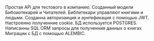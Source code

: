 Простая APi для тестового в компанию.
Созданный модели Бибоиотекарей и Читателей. Библитекари управляют книгими и людьми.
Созданна авторизаиция и аунтефикация с помощью JWT. Настроенно полученние cookie. 
БД используется POSTGRES. Написанны SQL ORM запросы для полученния данных о книгах
Миграции с БД с помощью ALEMBIC. 
